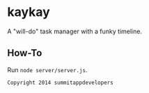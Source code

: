 # kaykay
A "will-do" task manager with a funky timeline.

## How-To
Run `node server/server.js`.

`Copyright 2014 summitappdevelopers`
